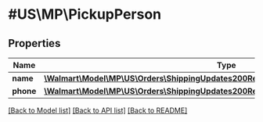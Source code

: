 # #US\MP\PickupPerson

## Properties

Name | Type | Description | Notes
------------ | ------------- | ------------- | -------------
**name** | [**\Walmart\Model\MP\US\Orders\ShippingUpdates200ResponseOrderPickupPersonsInnerName**](ShippingUpdates200ResponseOrderPickupPersonsInnerName.md) |  | [optional]
**phone** | [**\Walmart\Model\MP\US\Orders\ShippingUpdates200ResponseOrderPickupPersonsInnerPhone**](ShippingUpdates200ResponseOrderPickupPersonsInnerPhone.md) |  | [optional]


[[Back to Model list]](../) [[Back to API list]](../../Api/US/MP) [[Back to README]](../../README.md)
